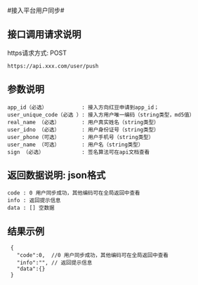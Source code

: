 #接入平台用户同步#

## 接口调用请求说明 ##

https请求方式: POST

    https://api.xxx.com/user/push

## 参数说明 ##
	
    app_id（必选）           : 接入方向红豆申请到app_id； 
    user_unique_code（必选 ）: 接入方用户唯一编码（string类型，md5值）
    real_name （必选）       : 用户真实姓名（string类型）
    user_idno （必选）       : 用户身份证号（string类型）
    user_phone（可选）       : 用户手机号（string类型）
    user_name （可选）       : 用户名（string类型） 
    sign （必选）            : 签名算法可在api文档查看 


## 返回数据说明: json格式 ##
    code : 0 用户同步成功，其他编码可在全局返回中查看 
    info : 返回提示信息
    data : [] 空数据
    
           
  

## 结果示例 ##

     {
       "code":0,  //0 用户同步成功，其他编码可在全局返回中查看 
       "info":"", // 返回提示信息
       "data":{}
     }
 
 
